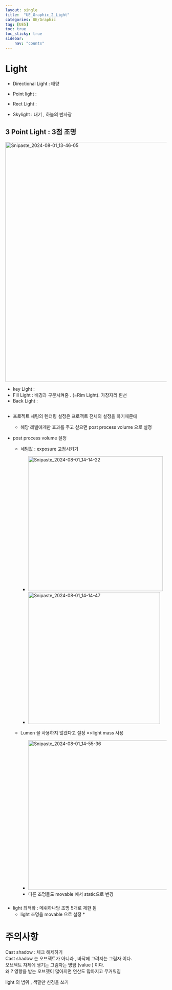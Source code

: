 ```yaml
---
layout: single
title:  "UE_Graphic_2_Light"
categories: UE/Graphic
tag: [UE5]
toc: true
toc_sticky: true
sidebar:
    nav: "counts"
---
```


# Light

* Directional Light : 태양

* Point light :

* Rect Light :

* Skylight : 대기 , 하늘의 반사광

## 3 Point Light : 3점 조명
<img width="749" alt="Snipaste_2024-08-01_13-46-05" src="https://github.com/user-attachments/assets/ee134b6b-6b5d-4699-8313-9b4de8e8c94e">

* key Light :
* Fill Light : 배경과 구분시켜줌 . (=Rim Light). 가장자리 흰선
* Back Light :

##

* 프로젝트 세팅의 렌더링 설정은 프로젝트 전체의 설정을 하기때문에
    * 해당 레벨에게만 효과를 주고 싶으면 post process volume 으로 설정

* post process volume 설정
    * 세팅값 : exposure 고정시키기
       
        * <img width="421" alt="Snipaste_2024-08-01_14-14-22" src="https://github.com/user-attachments/assets/3516ce61-fbbb-4830-a36d-00f8aac303e7">
   
        * <img width="412" alt="Snipaste_2024-08-01_14-14-47" src="https://github.com/user-attachments/assets/19ea8dae-c7e8-4379-9332-fc565d8a2540">

    * Lumen 을 사용하지 않겠다고 설정 =>light mass 사용
        * <img width="467" alt="Snipaste_2024-08-01_14-55-36" src="https://github.com/user-attachments/assets/80ff6f45-1d3c-4060-a26a-a6cb03ecf9fb">
        * 다른 조명들도 movable 에서 static으로 변경
        

###

* light 최적화 : 메쉬하나당 조명 5개로 제한 됨
    * light 조명을 movable 으로 설정
        * 



# 주의사항
   
Cast shadow :  체크 해제하기 <br>
Cast shadow 는 오브젝트가 아니라 , 바닥에 그려지는 그림자 이다. <br>
오브젝트 자체에 생기는 그림자는 명암 (value ) 이다. <br>
왜 ? 영향을 받는 오브젯이 많아지면 연산도 많아지고 무거워짐

light 의 범위 , 색깔만 신경을 쓰기

## 




